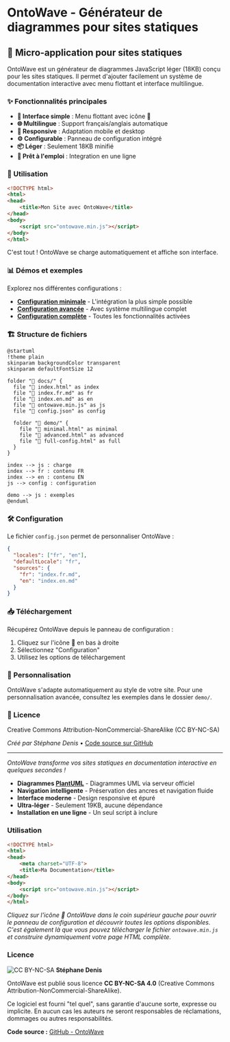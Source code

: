 # OntoWave - Générateur de diagrammes pour sites statiques

## 🌊 Micro-application pour sites statiques

OntoWave est un générateur de diagrammes JavaScript léger (18KB) conçu pour les sites statiques. Il permet d'ajouter facilement un système de documentation interactive avec menu flottant et interface multilingue.

### ✨ Fonctionnalités principales

- **🎯 Interface simple** : Menu flottant avec icône 🌊
- **🌐 Multilingue** : Support français/anglais automatique  
- **📱 Responsive** : Adaptation mobile et desktop
- **⚙️ Configurable** : Panneau de configuration intégré
- **📦 Léger** : Seulement 18KB minifié
- **🚀 Prêt à l'emploi** : Integration en une ligne

### 🎯 Utilisation

```html
<!DOCTYPE html>
<html>
<head>
    <title>Mon Site avec OntoWave</title>
</head>
<body>
    <script src="ontowave.min.js"></script>
</body>
</html>
```

C'est tout ! OntoWave se charge automatiquement et affiche son interface.

### 📊 Démos et exemples

Explorez nos différentes configurations :

- **[Configuration minimale](demo/minimal.html)** - L'intégration la plus simple possible
- **[Configuration avancée](demo/advanced.html)** - Avec système multilingue complet  
- **[Configuration complète](demo/full-config.html)** - Toutes les fonctionnalités activées

### 🏗️ Structure de fichiers

```
@startuml
!theme plain
skinparam backgroundColor transparent
skinparam defaultFontSize 12

folder "📁 docs/" {
  file "📄 index.html" as index
  file "📄 index.fr.md" as fr
  file "📄 index.en.md" as en
  file "📄 ontowave.min.js" as js
  file "📄 config.json" as config
  
  folder "📁 demo/" {
    file "📄 minimal.html" as minimal
    file "📄 advanced.html" as advanced  
    file "📄 full-config.html" as full
  }
}

index --> js : charge
index --> fr : contenu FR
index --> en : contenu EN
js --> config : configuration

demo --> js : exemples
@enduml
```

### 🛠️ Configuration

Le fichier `config.json` permet de personnaliser OntoWave :

```json
{
  "locales": ["fr", "en"],
  "defaultLocale": "fr",
  "sources": {
    "fr": "index.fr.md",
    "en": "index.en.md"
  }
}
```

### 📥 Téléchargement

Récupérez OntoWave depuis le panneau de configuration :

1. Cliquez sur l'icône 🌊 en bas à droite
2. Sélectionnez "Configuration"  
3. Utilisez les options de téléchargement

### 🎨 Personnalisation

OntoWave s'adapte automatiquement au style de votre site. Pour une personnalisation avancée, consultez les exemples dans le dossier `demo/`.

### 📜 Licence

Creative Commons Attribution-NonCommercial-ShareAlike (CC BY-NC-SA)

*Créé par Stéphane Denis* • [Code source sur GitHub](https://github.com/stephanedenis/OntoWave)

---

*OntoWave transforme vos sites statiques en documentation interactive en quelques secondes !*
- **Diagrammes [PlantUML](https://plantuml.com/)** - Diagrammes UML via serveur officiel
- **Navigation intelligente** - Préservation des ancres et navigation fluide
- **Interface moderne** - Design responsive et épuré
- **Ultra-léger** - Seulement 19KB, aucune dépendance
- **Installation en une ligne** - Un seul script à inclure

### Utilisation

```html
<!DOCTYPE html>
<html>
<head>
    <meta charset="UTF-8">
    <title>Ma Documentation</title>
</head>
<body>
    <script src="ontowave.min.js"></script>
</body>
</html>
```

*Cliquez sur l'icône 🌊 OntoWave dans le coin supérieur gauche pour ouvrir le panneau de configuration et découvrir toutes les options disponibles. C'est également là que vous pouvez télécharger le fichier `ontowave.min.js` et construire dynamiquement votre page HTML complète.*

### Licence

![CC BY-NC-SA](https://i.creativecommons.org/l/by-nc-sa/4.0/88x31.png) **Stéphane Denis**

OntoWave est publié sous licence **CC BY-NC-SA 4.0** (Creative Commons Attribution-NonCommercial-ShareAlike).

Ce logiciel est fourni "tel quel", sans garantie d'aucune sorte, expresse ou implicite. En aucun cas les auteurs ne seront responsables de réclamations, dommages ou autres responsabilités.

**Code source :** [GitHub - OntoWave](https://github.com/stephanedenis/OntoWave)
